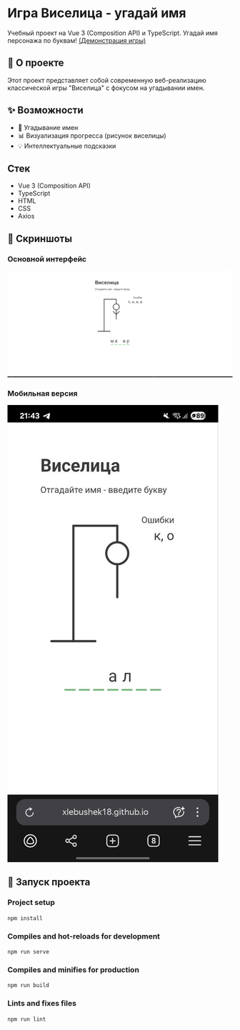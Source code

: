 # Игра Виселица - угадай имя

Учебный проект на Vue 3 (Composition API) и TypeScript. Угадай имя персонажа по буквам! [(Демонстрация игры)](https://xlebushek18.github.io/gallows-game/)

## 📖 О проекте

Этот проект представляет собой современную веб-реализацию классической игры "Виселица" с фокусом на угадывании имен.

## ✨ Возможности

- 🎯 Угадывание имен
- 📊 Визуализация прогресса (рисунок виселицы)
- 💡 Интеллектуальные подсказки

## Стек

- Vue 3 (Composition API)
- TypeScript
- HTML
- CSS
- Axios

## 📸 Скриншоты

### Основной интерфейс
![Главный вид приложения](./public/images/gallows-comp.png)

### Мобильная версия
![Вид на мобильном устройстве](./public/images/gallows-phone.jpg)

## 🚀 Запуск проекта

### Project setup
```
npm install
```

### Compiles and hot-reloads for development
```
npm run serve
```

### Compiles and minifies for production
```
npm run build
```

### Lints and fixes files
```
npm run lint
```

